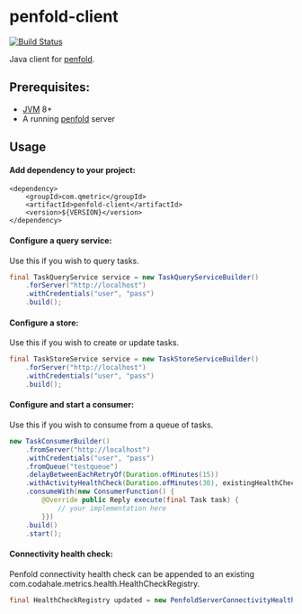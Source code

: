 # penfold-client

[![Build Status](https://travis-ci.org/qmetric/penfold-client.png)](https://travis-ci.org/qmetric/penfold-client)

Java client for [penfold](https://github.com/qmetric/penfold/tree/v1).

## Prerequisites:

* [JVM](https://www.java.com/en/download/) 8+
* A running [penfold](https://github.com/qmetric/penfold/tree/v1) server


## Usage

#### Add dependency to your project:

```
<dependency>
    <groupId>com.qmetric</groupId>
    <artifactId>penfold-client</artifactId>
    <version>${VERSION}</version>
</dependency>
```

#### Configure a query service:

Use this if you wish to query tasks.

```java
final TaskQueryService service = new TaskQueryServiceBuilder()
    .forServer("http://localhost")
    .withCredentials("user", "pass")
    .build();
```


#### Configure a store:

Use this if you wish to create or update tasks.

```java
final TaskStoreService service = new TaskStoreServiceBuilder()
    .forServer("http://localhost")
    .withCredentials("user", "pass")
    .build();
```


#### Configure and start a consumer:

Use this if you wish to consume from a queue of tasks.

```java
new TaskConsumerBuilder()
    .fromServer("http://localhost")
    .withCredentials("user", "pass")
    .fromQueue("testqueue")
    .delayBetweenEachRetryOf(Duration.ofMinutes(15))
    .withActivityHealthCheck(Duration.ofMinutes(30), existingHealthCheckRegistry)
    .consumeWith(new ConsumerFunction() {
        @Override public Reply execute(final Task task) {
            // your implementation here
        }})
    .build()
    .start();
```


#### Connectivity health check:

Penfold connectivity health check can be appended to an existing com.codahale.metrics.health.HealthCheckRegistry.

```java
final HealthCheckRegistry updated = new PenfoldServerConnectivityHealthCheckConfigurer("http://localhost", existingHealthCheckRegistry).configure()
```
